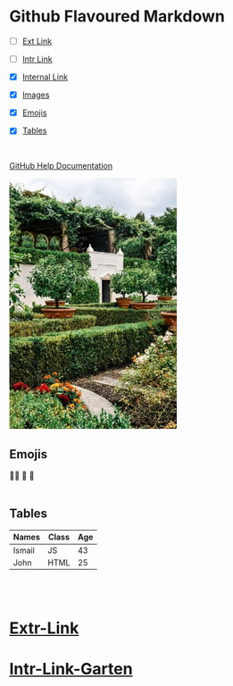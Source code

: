 # Github Flavoured Markdown

- [ ] [Ext Link](#Extr-Link)
- [ ] [Intr Link](#Intr-Link-Garten)
- [x] [Internal Link](#Internal-Link-My-Garten)
- [x] [Images](#Images-Image-Folder)
- [x] [Emojis](#Emojis)
- [x] [Tables](#Tables)


<br>



[GitHub Help Documentation](https://help.github.com/en)
<br>

![Backyard](/images/gartenResized.jpg)
<br>

## Emojis
🏃‍♂️  🙂  🚙 
<br>
<br>

## Tables

Names  |  Class |Age
-----  |-----   |-----
Ismail |JS      |43
John   |HTML    |25

<br>
<br>


# [Extr-Link](https://www.amazon.com)
# [Intr-Link-Garten](/images/garten.jpg)























